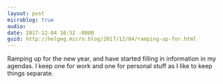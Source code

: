 ```yaml
---
layout: post
microblog: true
audio: 
date: 2017-12-04 16:52 -0000
guid: http://helgeg.micro.blog/2017/12/04/ramping-up-for.html
---
```

Ramping up for the new year, and have started filling in information in my agendas. I keep one for work and one for personal stuff as I like to keep things separate. 
